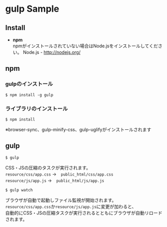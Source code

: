 # gulp Sample

## Install

* **npm**  
npmがインストールされていない場合はNode.jsをインストールしてください。
Node.js - http://nodejs.org/

## npm

### gulpのインストール  

    $ npm install -g gulp

### ライブラリのインストール  

    $ npm install

※browser-sync、gulp-minify-css、gulp-uglifyがインストールされます

## gulp

    $ gulp

CSS・JSの圧縮のタスクが実行されます。  
`resource/css/app.css` →　`public_html/css/app.css`  
`resource/js/app.js` →　`public_html/js/app.js`

    $ gulp watch

ブラウザが自動で起動しファイル監視が開始されます。  
`resource/css/app.css`か`resource/js/app.js`に変更が加わると、  
自動的にCSS・JSの圧縮タスクが実行されるとともにブラウザが自動リロードされます。
